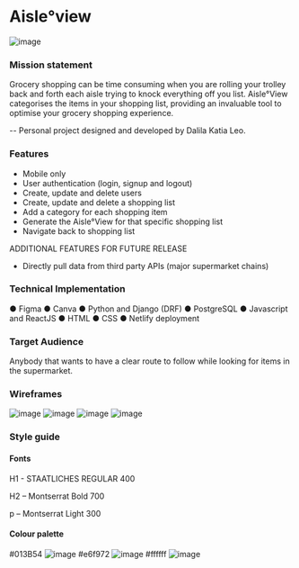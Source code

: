 # Aisle°view

![image](https://user-images.githubusercontent.com/79177865/145803158-a964a307-7e18-4775-95f1-014eff9b4c05.png)


### Mission statement

Grocery shopping can be time consuming when you are rolling your trolley back and forth each aisle trying to knock everything off you list.
Aisle°View categorises the items in your shopping list, providing an invaluable tool to optimise your grocery shopping experience.

-- Personal project designed and developed by Dalila Katia Leo.

### Features

- Mobile only
- User authentication (login, signup and logout)
- Create, update and delete users
- Create, update and delete a shopping list
- Add a category for each shopping item
- Generate the Aisle°View for that specific shopping list
- Navigate back to shopping list

ADDITIONAL FEATURES FOR FUTURE RELEASE
- Directly pull data from third party APIs (major supermarket chains)

### Technical Implementation

●	Figma
●	Canva
●	Python and Django (DRF)
●	PostgreSQL
●	Javascript and ReactJS
●	HTML
●	CSS
●	Netlify deployment

### Target Audience
Anybody that wants to have a clear route to follow while looking for items in the supermarket.

### Wireframes

![image](https://user-images.githubusercontent.com/79177865/145802429-c749ba70-4abe-4c5c-bb72-86385d0fc517.png)
![image](https://user-images.githubusercontent.com/79177865/145802468-da73ea51-d72d-4355-a0ce-d77534135725.png)
![image](https://user-images.githubusercontent.com/79177865/145802481-1ed9b591-bc27-40a4-b104-8dbe9fb282d3.png)
![image](https://user-images.githubusercontent.com/79177865/145802490-56db20ca-2faf-476a-a01a-5b5b8cfd9607.png)

### Style guide

#### Fonts

H1 - STAATLICHES REGULAR 400

H2 – Montserrat Bold 700

p – Montserrat Light 300

#### Colour palette

#013B54 ![image](https://user-images.githubusercontent.com/79177865/145803419-752f34b6-bc39-4321-9ffc-88d67e9d1f9c.png)
#e6f972 ![image](https://user-images.githubusercontent.com/79177865/145803434-9e1aa41d-aee0-4189-bb72-e8ba65cbcdff.png)
#ffffff ![image](https://user-images.githubusercontent.com/79177865/145803450-0892ffd9-a469-4cec-9f7a-34e3a0376c8e.png)





